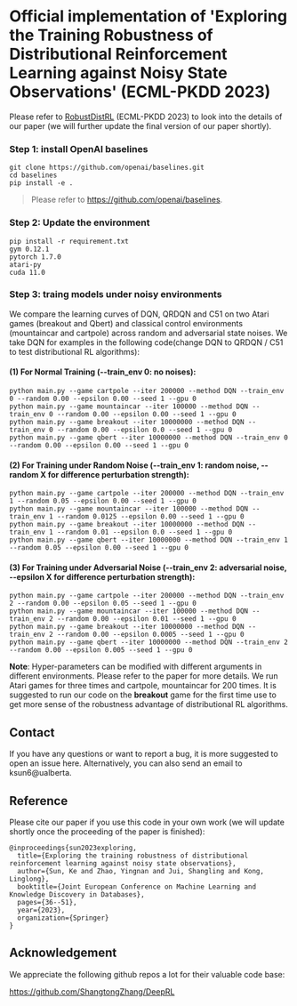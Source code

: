 # Official implementation of 'Exploring the Training Robustness of Distributional Reinforcement Learning against Noisy State Observations' (ECML-PKDD 2023)

Please refer to [RobustDistRL](https://arxiv.org/abs/2109.08776) (ECML-PKDD 2023) to look into the details of our paper (we will further update the final version of our paper shortly).


### Step 1: install OpenAI baselines
```
git clone https://github.com/openai/baselines.git
cd baselines
pip install -e .
```
> Please refer to https://github.com/openai/baselines.

### Step 2: Update the environment

```
pip install -r requirement.txt
gym 0.12.1  
pytorch 1.7.0  
atari-py
cuda 11.0
```

### Step 3: traing models under noisy environments

We compare the learning curves of DQN, QRDQN and C51 on two Atari games (breakout and Qbert) and classical control environments (mountaincar and cartpole) across random and adversarial state noises. We take DQN for examples in the following code(change DQN to QRDQN / C51 to test distributional RL algorithms):

#### (1) For Normal Training (--train_env 0: no noises):
```
python main.py --game cartpole --iter 200000 --method DQN --train_env 0 --random 0.00 --epsilon 0.00 --seed 1 --gpu 0
python main.py --game mountaincar --iter 100000 --method DQN --train_env 0 --random 0.00 --epsilon 0.00 --seed 1 --gpu 0
python main.py --game breakout --iter 10000000 --method DQN --train_env 0 --random 0.00 --epsilon 0.0 --seed 1 --gpu 0
python main.py --game qbert --iter 10000000 --method DQN --train_env 0 --random 0.00 --epsilon 0.00 --seed 1 --gpu 0
```
#### (2) For Training under Random Noise (--train_env 1: random noise, --random X for difference perturbation strength):
```
python main.py --game cartpole --iter 200000 --method DQN --train_env 1 --random 0.05 --epsilon 0.00 --seed 1 --gpu 0
python main.py --game mountaincar --iter 100000 --method DQN --train_env 1 --random 0.0125 --epsilon 0.00 --seed 1 --gpu 0
python main.py --game breakout --iter 10000000 --method DQN --train_env 1 --random 0.01 --epsilon 0.0 --seed 1 --gpu 0
python main.py --game qbert --iter 10000000 --method DQN --train_env 1 --random 0.05 --epsilon 0.00 --seed 1 --gpu 0
```

#### (3) For Training under Adversarial Noise (--train_env 2: adversarial noise, --epsilon X for difference perturbation strength):
```
python main.py --game cartpole --iter 200000 --method DQN --train_env 2 --random 0.00 --epsilon 0.05 --seed 1 --gpu 0
python main.py --game mountaincar --iter 100000 --method DQN --train_env 2 --random 0.00 --epsilon 0.01 --seed 1 --gpu 0
python main.py --game breakout --iter 10000000 --method DQN --train_env 2 --random 0.00 --epsilon 0.0005 --seed 1 --gpu 0
python main.py --game qbert --iter 10000000 --method DQN --train_env 2 --random 0.00 --epsilon 0.005 --seed 1 --gpu 0
```

**Note**: Hyper-parameters can be modified with different arguments in different environments. Please refer to the paper for more details. We run Atari games for three times and cartpole, mountaincar for 200 times. It is suggested to run our code on the **breakout** game for the first time use to get more sense of the robustness advantage of distributional RL algorithms.

## Contact

If you have any questions or want to report a bug, it is more suggested to open an issue here. Alternatively, you can also send an email to ksun6@ualberta.

## Reference
Please cite our paper if you use this code in your own work (we will update shortly once the proceeding of the paper is finished):
```
@inproceedings{sun2023exploring,
  title={Exploring the training robustness of distributional reinforcement learning against noisy state observations},
  author={Sun, Ke and Zhao, Yingnan and Jui, Shangling and Kong, Linglong},
  booktitle={Joint European Conference on Machine Learning and Knowledge Discovery in Databases},
  pages={36--51},
  year={2023},
  organization={Springer}
}
```

## Acknowledgement
We appreciate the following github repos a lot for their valuable code base:

https://github.com/ShangtongZhang/DeepRL
